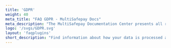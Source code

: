 ```yaml
---
title: 'GDPR'
weight: 40
meta_title: "FAQ GDPR - MultiSafepay Docs"
meta_description: "The MultiSafepay Documentation Center presents all relevant information about our Plugins and API. You can also find support pages for payment methods, tools and general questions as well as the contact details of our Support and Integration Teams."
logo: '/svgs/GDPR.svg'
layout: 'faqplugins'
short_description: "Find information about how your data is processed and GDPR regulations by MultiSafepay."
---
```

